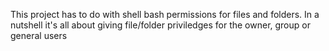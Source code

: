 This project has to do with shell bash permissions for files and folders. In a nutshell it's all about giving file/folder priviledges for the owner, group or general users
